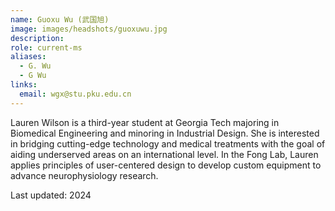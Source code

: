 ```yaml
---
name: Guoxu Wu (武国旭)
image: images/headshots/guoxuwu.jpg
description: 
role: current-ms
aliases:
  - G. Wu
  - G Wu
links:
  email: wgx@stu.pku.edu.cn
---
```


Lauren Wilson is a third-year student at Georgia Tech majoring in Biomedical Engineering and minoring in Industrial Design. She is interested in bridging cutting-edge technology and medical treatments with the goal of aiding underserved areas on an international level.  In the Fong Lab, Lauren applies principles of user-centered design to develop custom equipment to advance neurophysiology research. 

Last updated: 2024
